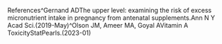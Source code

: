 References^Gernand ADThe upper level: examining the risk of excess micronutrient intake in pregnancy from antenatal supplements.Ann N Y Acad Sci.(2019-May)^Olson JM, Ameer MA, Goyal AVitamin A ToxicityStatPearls.(2023-01)